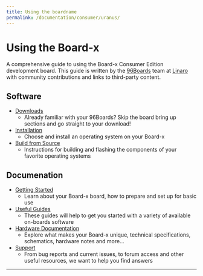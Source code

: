 ```yaml
---
title: Using the boardname
permalink: /documentation/consumer/uranus/
---
```

# Using the Board-x

A comprehensive guide to using the Board-x Consumer Edition development board. This guide is written by the [96Boards](https://www.96boards.org) team at [Linaro](http://www.linaro.org) with community contributions and links to third-party content.

## Software

- [Downloads](downloads/README.md)
   - Already familiar with your 96Boards? Skip the board bring up sections and go straight to your download!
- [Installation](installation/README.md)
   - Choose and install an operating system on your Board-x
- [Build from Source](build/README.md)
   - Instructions for building and flashing the components of your favorite operating systems

## Documenation

- [Getting Started](getting-started/README.md)
   - Learn about your Board-x board, how to prepare and set up for basic use
- [Useful Guides](guides/README.md)
   - These guides will help to get you started with a variety of available on-boards software
- [Hardware Documentation](hardware-docs/README.md)
   - Explore what makes your Board-x unique, technical specifications, schematics, hardware notes and more...
- [Support](support/README.md)
   - From bug reports and current issues, to forum access and other useful resources, we want to help you find answers

***
